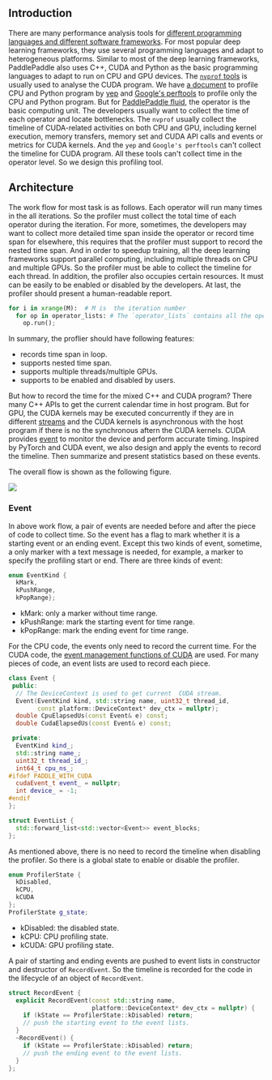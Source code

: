 ## Introduction

There are many performance analysis tools for [different programming languages and different software frameworks](https://en.wikipedia.org/wiki/List_of_performance_analysis_tools). For most popular deep learning frameworks, they use several programming languages and adapt to heterogeneous platforms. Similar to most of the deep learning frameworks, PaddlePaddle also uses C++, CUDA and Python as the basic programming languages to adapt to run on CPU and GPU devices.  The [`nvprof` tools](http://docs.nvidia.com/cuda/profiler-users-guide/index.html#nvprof-overview) is usually used to analyse the CUDA program.  We have [a document](https://github.com/PaddlePaddle/Paddle/blob/develop/doc/howto/optimization/cpu_profiling.md) to profile CPU and Python program by [yep](https://pypi.python.org/pypi/yep) and [Google's perftools](https://github.com/google/pprof) to profile only the CPU and Python program. But for [PaddlePaddle fluid](https://github.com/PaddlePaddle/Paddle/blob/develop/doc/design/fluid.md), the operator is the basic computing unit. The developers usually want to collect the time of each operator and locate bottlenecks.  The `nvprof` usually collect the timeline of CUDA-related activities on both CPU and GPU, including kernel execution, memory transfers, memory set and CUDA API calls and events or metrics for CUDA kernels. And the `yep` and `Google's perftools` can't collect the timeline for CUDA program. All these tools can't collect time in the operator level. So we design this profiling tool.

## Architecture

The work flow for most task is as follows. Each operator will run many times in the all iterations. So the profiler must collect the total time of each operator during the iteration. For more, sometimes, the developers may want to collect more detailed time span inside the operator or record time span for elsewhere, this requires that the profiler must support to record the nested time span. And in order to speedup training, all the deep learning frameworks support parallel computing, including multiple threads on CPU and multiple GPUs. So the profiler must be able to collect the timeline for each thread. In addition, the profiler also occupies certain resources. It must can be easily to be enabled or disabled by the developers. At last, the profiler should present a human-readable report.  

```python
for i in xrange(M):  # M is  the iteration number
  for op in operator_lists: # The `operator_lists` contains all the operators in the network.
    op.run();
```

In summary, the proflier should have following features:

- records time span in loop.
- supports nested time span.
- supports multiple threads/multiple GPUs.
- supports to be enabled and disabled by users.

But how to record the time for the mixed C++ and CUDA program?  There many C++ APIs to get the current calendar time in host program. But for GPU, the CUDA kernels may be executed concurrently if they are in different [streams](http://docs.nvidia.com/cuda/cuda-c-programming-guide/index.html#streams) and the CUDA kernels is asynchronous with the host program if there is no the synchronous aftern the CUDA kernels. CUDA provides [event](http://docs.nvidia.com/cuda/cuda-c-programming-guide/index.html#events) to monitor the device and perform accurate timing. Inspired by PyTorch and CUDA event, we also design and apply the events to record the timeline. Then summarize and present statistics based on these events.  

The overall flow is shown as the following figure.

<img src="https://github.com/PaddlePaddle/Paddle/tree/develop/doc/fluid/images/profiler.png" align="center"/><br/>

### Event

In above work flow, a pair of events are needed before and after the piece of code to collect time. So the event has a flag to mark whether it is a starting event or an ending event. Except this two kinds of event, sometime, a only marker with a text message is needed, for example, a marker to specify the profiling start or end. There are three kinds of event:

```c++
enum EventKind {
  kMark,
  kPushRange,
  kPopRange};
```
- kMark: only a marker without time range.
- kPushRange: mark the starting event for time range.
- kPopRange: mark the ending event for time range.

For the CPU code, the events only need to record the current time. For the CUDA code, the [event management functions of CUDA](http://docs.nvidia.com/cuda/cuda-runtime-api/group__CUDART__EVENT.html#group__CUDART__EVENT) are used.  For many pieces of code, an event lists are used to record each piece.

```c++
class Event {
 public:
  // The DeviceContext is used to get current  CUDA stream.
  Event(EventKind kind, std::string name, uint32_t thread_id,
        const platform::DeviceContext* dev_ctx = nullptr);
  double CpuElapsedUs(const Event& e) const;
  double CudaElapsedUs(const Event& e) const;

 private:
  EventKind kind_;
  std::string name_;
  uint32_t thread_id_;
  int64_t cpu_ns_;
#ifdef PADDLE_WITH_CUDA
  cudaEvent_t event_ = nullptr;
  int device_ = -1;
#endif
};

struct EventList {
  std::forward_list<std::vector<Event>> event_blocks;
};
```

As mentioned above, there is no need to record the timeline when disabling the profiler. So there is a global state to enable or disable the profiler.

```c++
enum ProfilerState {
  kDisabled,
  kCPU,
  kCUDA
};
ProfilerState g_state;
```
- kDisabled: the disabled state.
- kCPU: CPU profiling state.
- kCUDA: GPU profiling state.

A pair of starting and ending events are pushed to event lists in constructor and destructor of `RecordEvent`. So the timeline is recorded for the code in the lifecycle of an object of `RecordEvent`.

```c++
struct RecordEvent {
  explicit RecordEvent(const std::string name,
                       platform::DeviceContext* dev_ctx = nullptr) {
    if (kState == ProfilerState::kDisabled) return;
    // push the starting event to the event lists.
  }
  ~RecordEvent() {
    if (kState == ProfilerState::kDisabled) return;
    // push the ending event to the event lists.
  }
};
```
